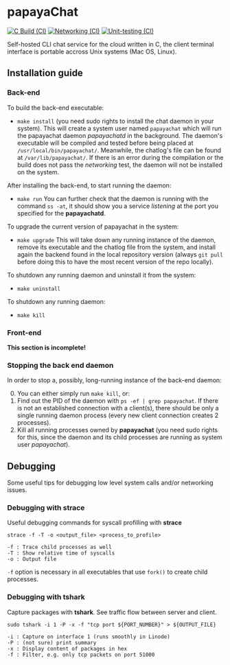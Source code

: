 # papayaChat

[![C Build (CI)](https://github.com/erodrigufer/papayaChat/actions/workflows/build.yml/badge.svg)](https://github.com/erodrigufer/papayaChat/actions/workflows/build.yml)
[![Networking (CI)](https://github.com/erodrigufer/papayaChat/actions/workflows/networking.yml/badge.svg)](https://github.com/erodrigufer/papayaChat/actions/workflows/networking.yml)
[![Unit-testing (CI)](https://github.com/erodrigufer/papayaChat/actions/workflows/unit-tests.yml/badge.svg)](https://github.com/erodrigufer/papayaChat/actions/workflows/unit-tests.yml)

Self-hosted CLI chat service for the cloud written in C, the client terminal interface is portable accross Unix systems (Mac OS, Linux).

## Installation guide

### Back-end
To build the back-end executable:
* `make install` (you need sudo rights to install the chat daemon in your system).
This will create a system user named `papayachat` which will run the papayachat daemon _papayachatd_ in the background. The daemon's executable will be compiled and tested before being placed at `/usr/local/bin/papayachat/`. Meanwhile, the chatlog's file can be found at `/var/lib/papayachat/`. If there is an error during the compilation or the build does not pass the _networking_ test, the daemon will not be installed on the system.

After installing the back-end, to start running the daemon:
* `make run`
You can further check that the daemon is running with the command `ss -at`, it should show you a service _listening_ at the port you specified for the **papayachatd**.

To upgrade the current version of papayachat in the system:
* `make upgrade`
This will take down any running instance of the daemon, remove its executable and the chatlog file from the system, and install again the backend found in the local repository version (always `git pull` before doing this to have the most recent version of the repo locally).

To shutdown any running daemon and uninstall it from the system:
* `make uninstall` 

To shutdown any running daemon:
* `make kill`

### Front-end
**This section is incomplete!**

### Stopping the back end daemon
In order to stop a, possibly, long-running instance of the back-end daemon:

0. You can either simply run `make kill`, or:
1. Find out the PID of the daemon with `ps -ef | grep papayachat`. If there is not an established connection with a client(s), there should be only a single running daemon process (every new client connection creates 2 processes).
2. Kill all running processes owned by **papayachat** (you need sudo rights for this, since the daemon and its child processes are running as system user _papayachat_).

## Debugging
Some useful tips for debugging low level system calls and/or networking issues.

### Debugging with strace
Useful debugging commands for syscall profilling with **strace**
```
strace -f -T -o <output_file> <process_to_profile>

-f : Trace child processes as well
-T : Show relative time of syscalls
-o : Output file

```
`-f` option is necessary in all executables that use `fork()` to create child processes.

### Debugging with tshark
Capture packages with **tshark**. See traffic flow between server and client.
```
sudo tshark -i 1 -P -x -f "tcp port ${PORT_NUMBER}" > ${OUTPUT_FILE}

-i : Capture on interface 1 (runs smoothly in Linode)
-P : (not sure) print summary
-x : Display content of packages in hex
-f : Filter, e.g. only tcp packets on port 51000

```

